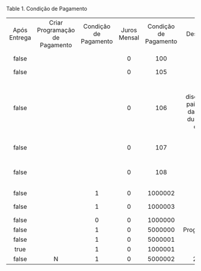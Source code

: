 <div id="d227717e1" class="table">

<div class="table-title">

Table 1. Condição de
Pagamento

</div>

<div class="table-contents">

|              |                                |                       |              |                       |                                                    |            |              |                  |                    |                                                                            |                   |                 |                          |                  |        |                         |                  |                   |        |                                |             |               |                           |                 |                  |
| :----------: | :----------------------------: | :-------------------: | :----------: | :-------------------: | :------------------------------------------------: | :--------: | :----------: | :--------------: | :----------------: | :------------------------------------------------------------------------: | :---------------: | :-------------: | :----------------------: | :--------------: | :----: | :---------------------: | :--------------: | :---------------: | :----: | :----------------------------: | :---------: | :-----------: | :-----------------------: | :-------------: | :--------------: |
| Após Entrega | Criar Programação de Pagamento | Condição de Pagamento | Juros Mensal | Condição de Pagamento |                     Descrição                      | Desconto % | Desconto 2 % | Dias de Desconto | Dias de Desconto 2 |                             Nota de Documento                              | Corte fixo do mês | Dia fixo do mês | Deslocamento Fixo de Mês | Dias de Carência | Padrão | Data Fixa de Vencimento | Próximo Dia Útil | Dia útil anterior | Válido |              Nome              | Dia Líquido | Dias Líquidos | Uso do Termo de Pagamento | Processar Agora |  Chave de Busca  |
|    false     |                                |                       |      0       |          100          |                                                    |     0      |      0       |        0         |         0          |                                                                            |         0         |        0        |            0             |        0         | false  |          false          |       true       |       false       | false  |             30 Net             |             |      30       |             B             |                 |   30 Days Net    |
|    false     |                                |                       |      0       |          105          |                                                    |     0      |      0       |        0         |         0          |                                                                            |                   |                 |                          |        0         |  true  |          false          |       true       |       false       | false  |           Immediate            |             |       0       |             B             |                 |    Immediate     |
|    false     |                                |                       |      0       |          106          | 2% discount if paid in 10 days, net due in 30 days |     2      |      0       |        10        |         0          | Payment Term Note: Long Term Contracts are eligible for payment discounts. |         0         |        0        |            0             |        0         | false  |          false          |      false       |       false       | false  |          2%10 Net 30           |             |      30       |             B             |                 |   2%10 Net 30    |
|    false     |                                |                       |      0       |          107          |                                                    |     0      |      0       |        0         |         0          |                                                                            |         0         |        0        |            0             |        0         | false  |          false          |      false       |       false       | false  |          30 Days Net           |             |      30       |             B             |                 |      30 Net      |
|    false     |                                |                       |      0       |          108          |                                                    |     0      |      0       |        0         |         0          |                                                                            |         0         |        0        |            0             |        0         | false  |          false          |      false       |       false       |  true  | 50% Immediate - 50% in 30 days |             |       0       |             B             |      false      |      50:50       |
|    false     |                                |           1           |      0       |        1000002        |                                                    |     0      |      0       |        0         |         0          |                                                                            |         5         |       10        |            0             |        0         | false  |          true           |       true       |       false       |  true  |          Fixo dia 10           |             |       0       |             B             |      false      |   Fixo dia 10    |
|    false     |                                |           1           |      0       |        1000003        |                                                    |     0      |      0       |        0         |         0          |                                                                            |         0         |        0        |            0             |        0         | false  |          false          |       true       |       false       |  true  |        Fixo as Segundas        |      1      |       0       |             B             |      false      | Fixo as Segundas |
|    false     |                                |           0           |      0       |        1000000        |                                                    |     0      |      0       |        0         |         0          |                                                                            |                   |                 |                          |        0         |  true  |          false          |       true       |       false       |  true  |            Á Vista             |             |       0       |             B             |                 |     Á Vista      |
|    false     |                                |           1           |      0       |        5000000        |                     Programado                     |     0      |      0       |        0         |         0          |                                                                            |         5         |        0        |            0             |        0         | false  |          false          |       true       |       false       |  true  |           Programado           |             |       0       |             B             |      false      |    Programado    |
|    false     |                                |           1           |      0       |        5000001        |                                                    |     0      |      0       |        0         |         0          |                                                                            |                   |                 |                          |        0         |  true  |          false          |       true       |       false       |  true  |            10 vezes            |             |       0       |             B             |      false      |     10 vezes     |
|     true     |                                |           1           |      0       |        1000001        |                                                    |     0      |      0       |        0         |         0          |                                                                            |         0         |        0        |            0             |        0         | false  |          false          |       true       |       false       |  true  |           30/60 dias           |             |       0       |             B             |      false      |      30/60       |
|    false     |               N                |           1           |      0       |        5000002        |                        25dd                        |     0      |      0       |        0         |         0          |                                                                            |         0         |        0        |            0             |        0         | false  |          false          |      false       |       false       |  true  |              25dd              |             |      25       |             B             |      false      |       25dd       |

</div>

</div>
